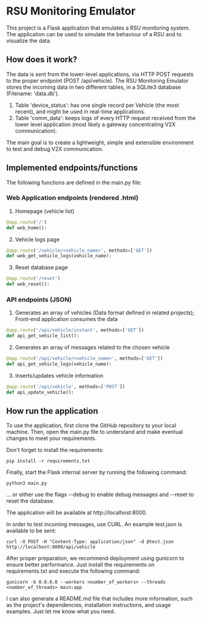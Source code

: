 # RSU Monitoring Emulator

This project is a Flask application that emulates a RSU monitoring system. The application can be used to simulate the behaviour of a RSU and to visualize the data.

## How does it work?

The data is sent from the lower-level applications, via HTTP POST requests to the proper endpoint (POST /api/vehicle). The RSU Monitoring Emulator stores the incoming data in two different tables, in a SQLite3 database (Filename: 'data.db'). 
1. Table 'device_status': has one single record per Vehicle (the most recent), and might be used in real-time applications.
2. Table 'comm_data': keeps logs of every HTTP request received from the lower level application (most likely a gateway concentrating V2X communication).

The main goal is to create a lightweight, simple and extensible environment to test and debug V2X communication.

## Implemented endpoints/functions
The following functions are defined in the main.py file:

### Web Application endpoints (rendered .html)
1. Homepage (vehicle list)
```python
@app.route('/')
def web_home():
```

2. Vehicle logs page
```python
@app.route('/vehicle/<vehicle_name>', methods=['GET'])
def web_get_vehicle_logs(vehicle_name):
```

3. Reset database page
```python
@app.route('/reset')
def web_reset():
```

### API endpoints (JSON)
1. Generates an array of vehicles (Data format defined in related projects); Front-end application consumes the data
```python
@app.route('/api/vehicle/instant', methods=['GET'])
def api_get_vehicle_list():
```

2. Generates an array of messages related to the chosen vehicle
```python
@app.route('/api/vehicle/<vehicle_name>', methods=['GET'])
def api_get_vehicle_logs(vehicle_name):
```

3. Inserts/updates vehicle information
```python
@app.route('/api/vehicle', methods=['POST'])
def api_update_vehicle():
```

## How run the application
To use the application, first clone the GitHub repository to your local machine. Then, open the main.py file to understand and make eventual changes to meet your requirements.

Don't forget to install the requirements:

```shell
pip install -r requirements.txt
```

Finally, start the Flask internal server by running the following command:

```shell
python3 main.py
```

... or either use the flags --debug to enable debug messages and --reset to reset the database.

The application will be available at http://localhost:8000.

In order to test incoming messages, use CURL. An example test.json is available to be sent:

```shell
curl -X POST -H "Content-Type: application/json" -d @test.json http://localhost:8000/api/vehicle
```

After proper preparation, we recommend deployment using gunicorn to ensure better performance. Just install the requirements on requirements.txt and execute the following command:

```shell
gunicorn -b 0.0.0.0 --workers <number_of_workers> --threads <number_of_threads> main:app
```

I can also generate a README.md file that includes more information, such as the project's dependencies, installation instructions, and usage examples. Just let me know what you need.